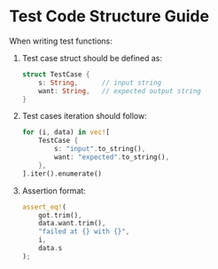 # Test Code Structure Guide
When writing test functions:

1. Test case struct should be defined as:
   ```rust
   struct TestCase {
       s: String,      // input string
       want: String,   // expected output string
   }
   ```

2. Test cases iteration should follow:
   ```rust
   for (i, data) in vec![
       TestCase {
           s: "input".to_string(),
           want: "expected".to_string(),
       },
   ].iter().enumerate()
   ```

3. Assertion format:
   ```rust
   assert_eq!(
       got.trim(),
       data.want.trim(),
       "failed at {} with {}",
       i,
       data.s
   );
   ```
